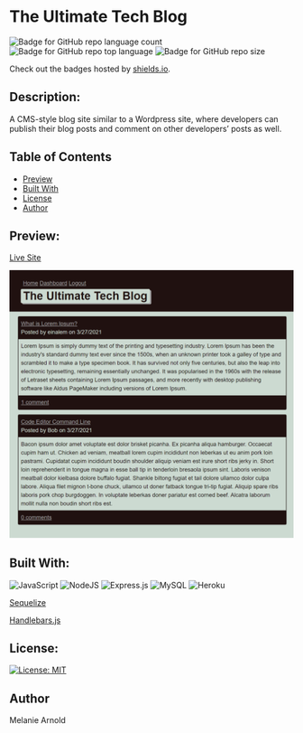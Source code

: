 # The Ultimate Tech Blog

![Badge for GitHub repo language count](https://img.shields.io/github/languages/count/einalem4/cms-tech-blog?style=flat) ![Badge for GitHub repo top language](https://img.shields.io/github/languages/top/einalem4/cms-tech-blog?style=flat) ![Badge for GitHub repo size](https://img.shields.io/github/repo-size/einalem4/cms-tech-blog?style=flat)

Check out the badges hosted by [shields.io](https://shields.io/).

## Description:

A CMS-style blog site similar to a Wordpress site, where developers can publish their blog posts and comment on other developers’ posts as well.

## Table of Contents

- [Preview](#preview)
- [Built With](#built-with)
- [License](#license)
- [Author](#author)


## Preview:
[Live Site](https://ultimate-tech-blog.herokuapp.com/)

![main page](assets/techblog.png)

## Built With:

<img alt="JavaScript" src="https://img.shields.io/badge/javascript%20-%23323330.svg?&style=for-the-badge&logo=javascript&logoColor=%23F7DF1E"/>
<img alt="NodeJS" src="https://img.shields.io/badge/node.js%20-%2343853D.svg?&style=for-the-badge&logo=node.js&logoColor=white"/>
<img alt="Express.js" src="https://img.shields.io/badge/express.js%20-%23404d59.svg?&style=for-the-badge"/>
<img alt="MySQL" src="https://img.shields.io/badge/mysql-%2300f.svg?&style=for-the-badge&logo=mysql&logoColor=white"/>
<img alt="Heroku" src="https://img.shields.io/badge/heroku%20-%23430098.svg?&style=for-the-badge&logo=heroku&logoColor=white"/>

[Sequelize](https://sequelize.org/v5/)

[Handlebars.js](https://handlebarsjs.com/)


## License:

[![License: MIT](https://img.shields.io/badge/License-MIT-yellow.svg)](https://opensource.org/licenses/MIT)

## Author

Melanie Arnold